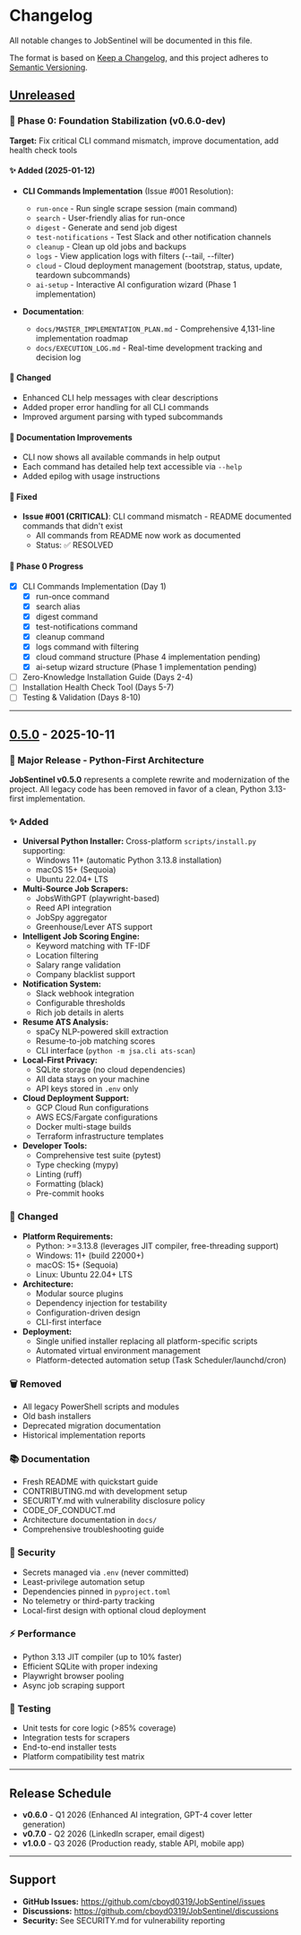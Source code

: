 # Changelog

All notable changes to JobSentinel will be documented in this file.

The format is based on [Keep a Changelog](https://keepachangelog.com/en/1.0.0/),
and this project adheres to [Semantic Versioning](https://semver.org/spec/v2.0.0.html).

## [Unreleased]

### 🚀 Phase 0: Foundation Stabilization (v0.6.0-dev)

**Target:** Fix critical CLI command mismatch, improve documentation, add health check tools

#### ✨ Added (2025-01-12)

- **CLI Commands Implementation** (Issue #001 Resolution):
  - `run-once` - Run single scrape session (main command)
  - `search` - User-friendly alias for run-once
  - `digest` - Generate and send job digest
  - `test-notifications` - Test Slack and other notification channels
  - `cleanup` - Clean up old jobs and backups
  - `logs` - View application logs with filters (--tail, --filter)
  - `cloud` - Cloud deployment management (bootstrap, status, update, teardown subcommands)
  - `ai-setup` - Interactive AI configuration wizard (Phase 1 implementation)

- **Documentation**:
  - `docs/MASTER_IMPLEMENTATION_PLAN.md` - Comprehensive 4,131-line implementation roadmap
  - `docs/EXECUTION_LOG.md` - Real-time development tracking and decision log

#### 🔧 Changed

- Enhanced CLI help messages with clear descriptions
- Added proper error handling for all CLI commands
- Improved argument parsing with typed subcommands

#### 📝 Documentation Improvements

- CLI now shows all available commands in help output
- Each command has detailed help text accessible via `--help`
- Added epilog with usage instructions

#### 🐛 Fixed

- **Issue #001 (CRITICAL)**: CLI command mismatch - README documented commands that didn't exist
  - All commands from README now work as documented
  - Status: ✅ RESOLVED

#### 🎯 Phase 0 Progress

- [x] CLI Commands Implementation (Day 1)
  - [x] run-once command
  - [x] search alias
  - [x] digest command
  - [x] test-notifications command
  - [x] cleanup command
  - [x] logs command with filtering
  - [x] cloud command structure (Phase 4 implementation pending)
  - [x] ai-setup wizard structure (Phase 1 implementation pending)
  
- [ ] Zero-Knowledge Installation Guide (Days 2-4)
- [ ] Installation Health Check Tool (Days 5-7)
- [ ] Testing & Validation (Days 8-10)

---

## [0.5.0] - 2025-10-11

### 🚀 Major Release - Python-First Architecture

**JobSentinel v0.5.0** represents a complete rewrite and modernization of the project. All legacy code has been removed in favor of a clean, Python 3.13-first implementation.

### ✨ Added

- **Universal Python Installer:** Cross-platform `scripts/install.py` supporting:
  - Windows 11+ (automatic Python 3.13.8 installation)
  - macOS 15+ (Sequoia)
  - Ubuntu 22.04+ LTS
- **Multi-Source Job Scrapers:**
  - JobsWithGPT (playwright-based)
  - Reed API integration
  - JobSpy aggregator
  - Greenhouse/Lever ATS support
- **Intelligent Job Scoring Engine:**
  - Keyword matching with TF-IDF
  - Location filtering
  - Salary range validation
  - Company blacklist support
- **Notification System:**
  - Slack webhook integration
  - Configurable thresholds
  - Rich job details in alerts
- **Resume ATS Analysis:**
  - spaCy NLP-powered skill extraction
  - Resume-to-job matching scores
  - CLI interface (`python -m jsa.cli ats-scan`)
- **Local-First Privacy:**
  - SQLite storage (no cloud dependencies)
  - All data stays on your machine
  - API keys stored in `.env` only
- **Cloud Deployment Support:**
  - GCP Cloud Run configurations
  - AWS ECS/Fargate configurations
  - Docker multi-stage builds
  - Terraform infrastructure templates
- **Developer Tools:**
  - Comprehensive test suite (pytest)
  - Type checking (mypy)
  - Linting (ruff)
  - Formatting (black)
  - Pre-commit hooks

### 🔄 Changed

- **Platform Requirements:**
  - Python: >=3.13.8 (leverages JIT compiler, free-threading support)
  - Windows: 11+ (build 22000+)
  - macOS: 15+ (Sequoia)
  - Linux: Ubuntu 22.04+ LTS
- **Architecture:**
  - Modular source plugins
  - Dependency injection for testability
  - Configuration-driven design
  - CLI-first interface
- **Deployment:**
  - Single unified installer replacing all platform-specific scripts
  - Automated virtual environment management
  - Platform-detected automation setup (Task Scheduler/launchd/cron)

### 🗑️ Removed

- All legacy PowerShell scripts and modules
- Old bash installers
- Deprecated migration documentation
- Historical implementation reports

### 📚 Documentation

- Fresh README with quickstart guide
- CONTRIBUTING.md with development setup
- SECURITY.md with vulnerability disclosure policy
- CODE_OF_CONDUCT.md
- Architecture documentation in `docs/`
- Comprehensive troubleshooting guide

### 🔐 Security

- Secrets managed via `.env` (never committed)
- Least-privilege automation setup
- Dependencies pinned in `pyproject.toml`
- No telemetry or third-party tracking
- Local-first design with optional cloud deployment

### ⚡️ Performance

- Python 3.13 JIT compiler (up to 10% faster)
- Efficient SQLite with proper indexing
- Playwright browser pooling
- Async job scraping support

### 🧪 Testing

- Unit tests for core logic (>85% coverage)
- Integration tests for scrapers
- End-to-end installer tests
- Platform compatibility test matrix

---

## Release Schedule

- **v0.6.0** - Q1 2026 (Enhanced AI integration, GPT-4 cover letter generation)
- **v0.7.0** - Q2 2026 (LinkedIn scraper, email digest)
- **v1.0.0** - Q3 2026 (Production ready, stable API, mobile app)

---

## Support

- **GitHub Issues:** https://github.com/cboyd0319/JobSentinel/issues
- **Discussions:** https://github.com/cboyd0319/JobSentinel/discussions
- **Security:** See SECURITY.md for vulnerability reporting

[Unreleased]: https://github.com/cboyd0319/JobSentinel/compare/v0.5.0...HEAD
[0.5.0]: https://github.com/cboyd0319/JobSentinel/releases/tag/v0.5.0
